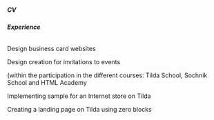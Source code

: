 ##### **CV**

###### **_Experience_**

Design business card websites

Design creation for invitations to events

(within the participation in the different
courses: Tilda School, Sochnik School and
HTML Academy

Implementing sample for an Internet store
on Tilda

Creating a landing page on Tilda using zero
blocks
